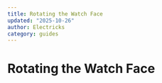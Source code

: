 ```yaml
---
title: Rotating the Watch Face
updated: "2025-10-26"
author: Electricks
category: guides
---
```


# Rotating the Watch Face

